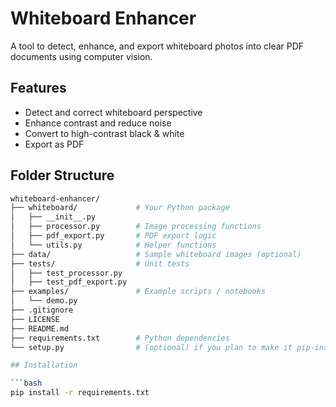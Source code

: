 # Whiteboard Enhancer

A tool to detect, enhance, and export whiteboard photos into clear PDF documents using computer vision.

## Features
- Detect and correct whiteboard perspective
- Enhance contrast and reduce noise
- Convert to high-contrast black & white
- Export as PDF

## Folder Structure

```bash
whiteboard-enhancer/
├── whiteboard/             # Your Python package
│   ├── __init__.py
│   ├── processor.py        # Image processing functions
│   ├── pdf_export.py       # PDF export logic
│   └── utils.py            # Helper functions
├── data/                   # Sample whiteboard images (optional)
├── tests/                  # Unit tests
│   ├── test_processor.py
│   ├── test_pdf_export.py
├── examples/               # Example scripts / notebooks
│   └── demo.py
├── .gitignore
├── LICENSE
├── README.md
├── requirements.txt        # Python dependencies
└── setup.py                # (optional) if you plan to make it pip-installable

## Installation

```bash
pip install -r requirements.txt

